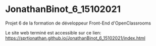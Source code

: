 # JonathanBinot_6_15102021
 Projet 6 de la formation de développeur Front-End d'OpenClassrooms

Le site web terminé est accessible sur ce lien: https://sprtjonathan.github.io/JonathanBinot_6_15102021/index.html
